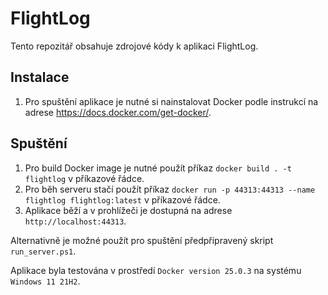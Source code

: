 # FlightLog
Tento repozitář obsahuje zdrojové kódy k aplikaci FlightLog.

## Instalace
1. Pro spuštění aplikace je nutné si nainstalovat Docker podle instrukcí na adrese https://docs.docker.com/get-docker/.

## Spuštění
1. Pro build Docker image je nutné použít příkaz `docker build . -t flightlog` v příkazové řádce.
2. Pro běh serveru stačí použít příkaz `docker run -p 44313:44313 --name flightlog flightlog:latest` v příkazové řádce.
3. Aplikace běží a v prohlížeči je dostupná na adrese `http://localhost:44313`.

Alternativně je možné použít pro spuštění předpřipravený skript `run_server.ps1`.

Aplikace byla testována v prostředí `Docker version 25.0.3` na systému `Windows 11 21H2`.
